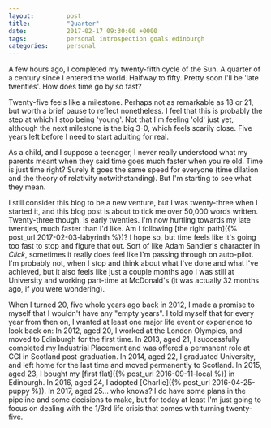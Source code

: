 ```yaml
---
layout:         post
title:          "Quarter"
date:           2017-02-17 09:30:00 +0000
tags:           personal introspection goals edinburgh
categories:     personal
---
```


A few hours ago, I completed my twenty-fifth cycle of the Sun. A quarter of a century since I entered the world. Halfway to fifty. Pretty soon I'll be 'late twenties'. How does time go by so fast?

<!-- Read More -->

Twenty-five feels like a milestone. Perhaps not as remarkable as 18 or 21, but worth a brief pause to reflect nonetheless. I feel that this is probably the step at which I stop being 'young'. Not that I'm feeling 'old' just yet, although the next milestone is the big 3-0, which feels scarily close. Five years left before I need to start adulting for real.

As a child, and I suppose a teenager, I never really understood what my parents meant when they said time goes much faster when you're old. Time is just time right? Surely it goes the same speed for everyone (time dilation and the theory of relativity notwithstanding). But I'm starting to see what they mean.

I still consider this blog to be a new venture, but I was twenty-three when I started it, and this blog post is about to tick me over 50,000 words written. Twenty-three though, is early twenties. I'm now hurtling towards my late twenties, much faster than I'd like. Am I following [the right path]({% post_url 2017-02-03-labyrinth %})? I hope so, but time feels like it's going too fast to stop and figure that out. Sort of like Adam Sandler's character in *Click*, sometimes it really does feel like I'm passing through on auto-pilot. I'm probably not, when I stop and think about what I've done and what I've achieved, but it also feels like just a couple months ago I was still at University and working part-time at McDonald's (it was actually 32 months ago, if you were wondering).

When I turned 20, five whole years ago back in 2012, I made a promise to myself that I wouldn't have any "empty years". I told myself that for every year from then on, I wanted at least one major life event or experience to look back on: In 2012, aged 20, I worked at the London Olympics, and moved to Edinburgh for the first time. In 2013, aged 21, I successfully completed my Industrial Placement and was offered a permanent role at CGI in Scotland post-graduation. In 2014, aged 22, I graduated University, and left home for the last time and moved permanently to Scotland. In 2015, aged 23, I bought my [first flat]({% post_url 2016-09-11-local %}) in Edinburgh. In 2016, aged 24, I adopted [Charlie]({% post_url 2016-04-25-puppy %}). In 2017, aged 25... who knows? I do have some plans in the pipeline and some decisions to make, but for today at least I'm just going to focus on dealing with the 1/3rd life crisis that comes with turning twenty-five.
